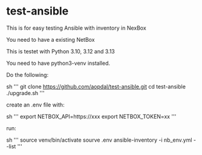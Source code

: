 # test-ansible

This is for easy testing Ansible with inventory in NexBox

You need to have a existing NetBox

This is testet with Python 3.10, 3.12 and 3.13

You need to have python3-venv installed.

Do the following:

sh '''
git clone https://github.com/aopdal/test-ansible.git
cd test-ansible
./upgrade.sh
'''

create an .env file with:

sh '''
export NETBOX_API=https://xxx
export NETBOX_TOKEN=xx
'''

run:

sh '''
source venv/bin/activate
sourve .env
ansible-inventory -i nb_env.yml --list
'''
